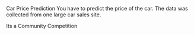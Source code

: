 Car Price Prediction
You have to predict the price of the car. The data was collected from one large car sales site.

Its a Community Competition

